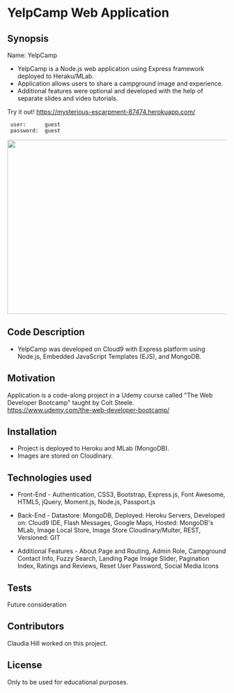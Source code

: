 #  YelpCamp Web Application

## Synopsis

Name:  YelpCamp

* YelpCamp is a Node.js web application using Express framework deployed to Heraku/MLab.
* Application allows users to share a campground image and experience.
* Additional features were optional and developed with the help of separate slides and video tutorials.

Try it out! 
<https://mysterious-escarpment-87474.herokuapp.com/> 

     user:      guest 
     password:  guest 


<p align="center">
 <kbd><img width="533" height="400" src="https://res.cloudinary.com/hillc255/image/upload/v1549827684/yelpcamp.png"></kbd>
</p> 



## Code Description

* YelpCamp was developed on Cloud9 with Express platform using Node.js, Embedded JavaScript Templates (EJS), and MongoDB.

## Motivation

Application is a code-along project in a Udemy course called "The Web Developer Bootcamp" taught by Colt Steele.  
<https://www.udemy.com/the-web-developer-bootcamp/>

## Installation

* Project is deployed to Heroku and MLab (MongoDB).  
* Images are stored on Cloudinary. 

## Technologies used

* Front-End - Authentication, CSS3, Bootstrap, Express.js, Font Awesome, HTML5, jQuery, Moment.js, Node.js, Passport.js  				

* Back-End - Datastore: 	MongoDB, Deployed: Heroku Servers, Developed on: Cloud9 IDE, Flash Messages, Google Maps, Hosted: MongoDB's MLab, 
Image Local Store, Image Store Cloudinary/Multer, REST, Versioned: GIT   

* Additional Features - About Page and Routing, Admin Role, Campground Contact Info, Fuzzy Search, Landing Page Image Slider, Pagination Index, 
Ratings and Reviews, Reset User Password, Social Media Icons

## Tests

Future consideration

## Contributors

Claudia Hill worked on this project.

## License

Only to be used for educational purposes.